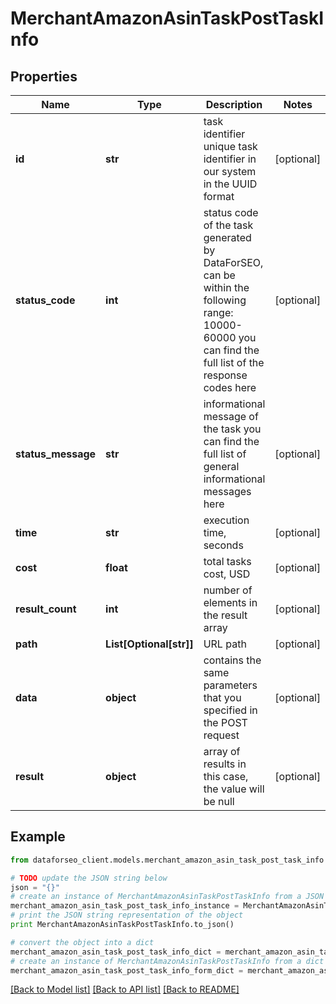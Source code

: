 # MerchantAmazonAsinTaskPostTaskInfo


## Properties

Name | Type | Description | Notes
------------ | ------------- | ------------- | -------------
**id** | **str** | task identifier unique task identifier in our system in the UUID format | [optional] 
**status_code** | **int** | status code of the task generated by DataForSEO, can be within the following range: 10000-60000 you can find the full list of the response codes here | [optional] 
**status_message** | **str** | informational message of the task you can find the full list of general informational messages here | [optional] 
**time** | **str** | execution time, seconds | [optional] 
**cost** | **float** | total tasks cost, USD | [optional] 
**result_count** | **int** | number of elements in the result array | [optional] 
**path** | **List[Optional[str]]** | URL path | [optional] 
**data** | **object** | contains the same parameters that you specified in the POST request | [optional] 
**result** | **object** | array of results in this case, the value will be null | [optional] 

## Example

```python
from dataforseo_client.models.merchant_amazon_asin_task_post_task_info import MerchantAmazonAsinTaskPostTaskInfo

# TODO update the JSON string below
json = "{}"
# create an instance of MerchantAmazonAsinTaskPostTaskInfo from a JSON string
merchant_amazon_asin_task_post_task_info_instance = MerchantAmazonAsinTaskPostTaskInfo.from_json(json)
# print the JSON string representation of the object
print MerchantAmazonAsinTaskPostTaskInfo.to_json()

# convert the object into a dict
merchant_amazon_asin_task_post_task_info_dict = merchant_amazon_asin_task_post_task_info_instance.to_dict()
# create an instance of MerchantAmazonAsinTaskPostTaskInfo from a dict
merchant_amazon_asin_task_post_task_info_form_dict = merchant_amazon_asin_task_post_task_info.from_dict(merchant_amazon_asin_task_post_task_info_dict)
```
[[Back to Model list]](../README.md#documentation-for-models) [[Back to API list]](../README.md#documentation-for-api-endpoints) [[Back to README]](../README.md)


